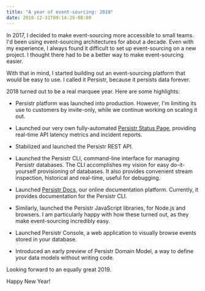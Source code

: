 ```yaml
---
title: "A year of event-sourcing: 2018"
date: 2018-12-31T09:14:29-08:00
---
```


In 2017, I decided to make event-sourcing more accessible to small teams. I'd been using event-sourcing architectures for about a decade. Even with my experience, I always found it difficult to set up event-sourcing on a new project. I thought there had to be a better way to make event-sourcing easier.

With that in mind, I started building out an event-sourcing platform that would be easy to use. I called it Persistr, because it persists data forever. 

2018 turned out to be a real marquee year. Here are some highlights:

- Persistr platform was launched into production. However, I'm limiting its use to customers by invite-only, while we continue working on scaling it out.

- Launched our very own fully-automated [Persistr Status Page](https://status.persistr.com/), providing real-time API latency metrics and incident reports.

- Stabilized and launched the Persistr REST API.

- Launched the Persistr CLI, command-line interface for managing Persistr databases. The CLI accomplishes my vision for easy do-it-yourself provisioning of databases. It also provides convenient stream inspection, historical and real-time, useful for debugging.

- Launched [Persistr Docs](https://docs.persistr.com/), our online documentation platform. Currently, it provides documentation for the Persistr CLI.

- Similarly, launched the Persistr JavaScript libraries, for Node.js and browsers. I am particularly happy with how these turned out, as they make event-sourcing incredibly easy.

- Launched Persistr Console, a web application to visually browse events stored in your database.

- Introduced an early preview of Persistr Domain Model, a way to define your data models without writing code.

Looking forward to an equally great 2019.

Happy New Year!

